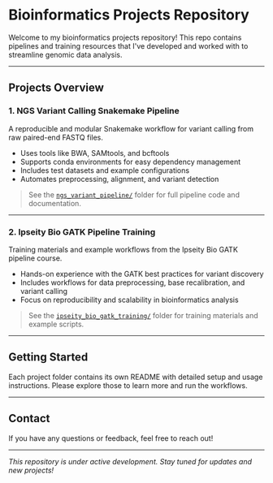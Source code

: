 # Bioinformatics Projects Repository

Welcome to my bioinformatics projects repository! This repo contains pipelines and training resources that I've developed and worked with to streamline genomic data analysis.

---

## Projects Overview

### 1. NGS Variant Calling Snakemake Pipeline

A reproducible and modular Snakemake workflow for variant calling from raw paired-end FASTQ files.  
- Uses tools like BWA, SAMtools, and bcftools  
- Supports conda environments for easy dependency management  
- Includes test datasets and example configurations  
- Automates preprocessing, alignment, and variant detection  

> See the [`ngs_variant_pipeline/`](./ngs_variant_pipeline) folder for full pipeline code and documentation.

---

### 2. Ipseity Bio GATK Pipeline Training

Training materials and example workflows from the Ipseity Bio GATK pipeline course.  
- Hands-on experience with the GATK best practices for variant discovery  
- Includes workflows for data preprocessing, base recalibration, and variant calling  
- Focus on reproducibility and scalability in bioinformatics analysis  

> See the [`ipseity_bio_gatk_training/`](./ipseity_bio_gatk_training) folder for training materials and example scripts.

---

## Getting Started

Each project folder contains its own README with detailed setup and usage instructions. Please explore those to learn more and run the workflows.

---

## Contact

If you have any questions or feedback, feel free to reach out!

---

*This repository is under active development. Stay tuned for updates and new projects!*

